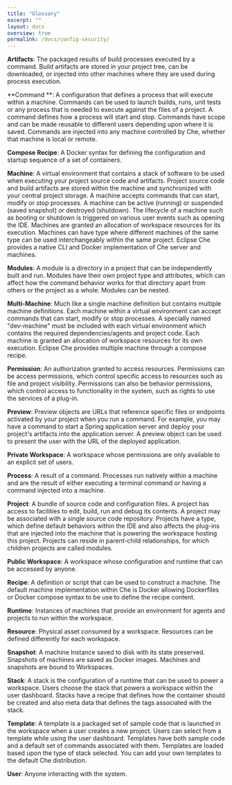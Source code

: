 ```yaml
---
title: "Glossary"
excerpt: ""
layout: docs
overview: true
permalink: /docs/config-security/
---
```

**Artifacts**: The packaged results of build processes executed by a command. Build artifacts are stored in your project tree, can be downloaded, or injected into other machines where they are used during process execution.

**Command **: A configuration that defines a process that will execute within a machine. Commands can be used to launch builds, runs, unit tests or any process that is needed to execute against the files of a project. A command defines how a process will start and stop. Commands have scope and can be made reusable to different users depending upon where it is saved. Commands are injected into any machine controlled by Che, whether that machine is local or remote.

**Compose Recipe**: A Docker syntax for defining the configuration and startup sequence of a set of containers. 

**Machine**: A virtual environment that contains a stack of software to be used when executing your project source code and artifacts. Project source code and build artifacts are stored within the machine and synchronized with your central project storage. A machine accepts commands that can start, modify or stop processes. A machine can be active (running) or suspended (saved snapshot) or destroyed (shutdown). The lifecycle of a machine such as booting or shutdown is triggered on various user events such as opening the IDE. Machines are granted an allocation of workspace resources for its execution. Machines can have type where different machines of the same type can be used interchangeably within the same project. Eclipse Che provides a native CLI and Docker implementation of Che server and machines.

**Modules**: A module is a directory in a project that can be independently built and run. Modules have their own project type and attributes, which can affect how the command behavior works for that directory apart from others or the project as a whole. Modules can be nested.

**Multi-Machine**: Much like a single machine definition but contains multiple machine definitions. Each machine within a virtual environment can accept commands that can start, modify or stop processes. A specially named "dev-machine" must be included with each virtual environment which contains the required dependencies/agents and project code. Each machine is granted an allocation of workspace resources for its own execution. Eclipse Che provides multiple machine through a compose recipe.

**Permission**: An authorization granted to access resources. Permissions can be access permissions, which control specific access to resources such as file and project visibility. Permissions can also be behavior permissions, which control access to functionality in the system, such as rights to use the services of a plug-in. 

**Preview**: Preview objects are URLs that reference specific files or endpoints activated by your project when you run a command. For example, you may have a command to start a Spring application server and deploy your project's artifacts into the application server. A preview object can be used to present the user with the URL of the deployed application.

**Private Workspace**: A workspace whose permissions are only available to an explicit set of users.

**Process**: A result of a command. Processes run natively within a machine and are the result of either executing a terminal command or having a command injected into a machine.

**Project**: A bundle of source code and configuration files. A project has access to facilities to edit, build, run and debug its contents. A project may be associated with a single source code repository. Projects have a type, which define default behaviors within the IDE and also affects the plug-ins that are injected into the machine that is powering the workspace hosting this project.  Projects can reside in parent-child relationships, for which children projects are called modules. 

**Public Workspace**: A workspace whose configuration and runtime that can be accessed by anyone.

**Recipe**: A definition or script that can be used to construct a machine. The default machine implementation within Che is Docker allowing Dockerfiles or Docker compose syntax to be use to define the recipe content.

**Runtime**: Instances of machines that provide an environment for agents and projects to run within the workspace.​

**Resource**: Physical asset consumed by a workspace.  Resources can be defined differently for each workspace.

**Snapshot**: A machine Instance saved to disk with its state preserved. Snapshots of machines are saved as Docker images. Machines and snapshots are bound to Workspaces.

**Stack**: A stack is the configuration of a runtime that can be used to power a workspace. Users choose the stack that powers a workspace within the user dashboard. Stacks have a recipe that defines how the container should be created and also meta data that defines the tags associated with the stack. 

**Template**: A template is a packaged set of sample code that is launched in the workspace when a user creates a new project. Users can select from a template while using the user dashboard. Templates have both sample code and a default set of commands associated with them. Templates are loaded based upon the type of stack selected. You can add your own templates to the default Che distribution.

**User**: Anyone interacting with the system.


